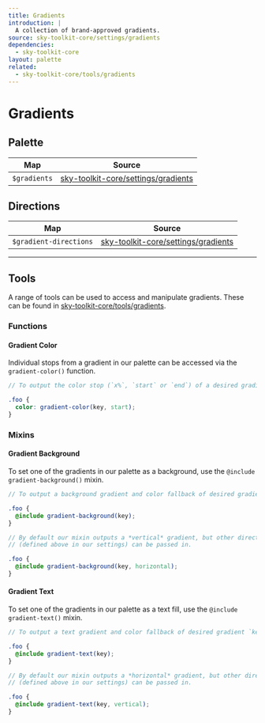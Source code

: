 ```yaml
---
title: Gradients
introduction: |
  A collection of brand-approved gradients.
source: sky-toolkit-core/settings/gradients
dependencies:
  - sky-toolkit-core
layout: palette
related:
  - sky-toolkit-core/tools/gradients
---
```


# Gradients

## Palette

| Map          | Source                                                                |
|--------------|-----------------------------------------------------------------------|
| `$gradients` | [sky-toolkit-core/settings/gradients](../../settings/_gradients.scss) |

## Directions

| Map                    | Source                                                                |
|------------------------|-----------------------------------------------------------------------|
| `$gradient-directions` | [sky-toolkit-core/settings/gradients](../../settings/_gradients.scss) |

---

## Tools

A range of tools can be used to access and manipulate gradients. These can be
found in [sky-toolkit-core/tools/gradients](../../tools/_gradients.scss).

### Functions

#### Gradient Color

Individual stops from a gradient in our palette can be accessed via the
`gradient-color()` function.

```scss { "render": false }
// To output the color stop (`x%`, `start` or `end`) of a desired gradient `key`.

.foo {
  color: gradient-color(key, start);
}
```

### Mixins

#### Gradient Background

To set one of the gradients in our palette as a background, use the
`@include gradient-background()` mixin.

```scss { "render": false }
// To output a background gradient and color fallback of desired gradient `key`.

.foo {
  @include gradient-background(key);
}

// By default our mixin outputs a *vertical* gradient, but other directions
// (defined above in our settings) can be passed in.

.foo {
  @include gradient-background(key, horizontal);
}
```

#### Gradient Text

To set one of the gradients in our palette as a text fill, use the
`@include gradient-text()` mixin.

```scss { "render": false }
// To output a text gradient and color fallback of desired gradient `key`.

.foo {
  @include gradient-text(key);
}

// By default our mixin outputs a *horizontal* gradient, but other directions
// (defined above in our settings) can be passed in.

.foo {
  @include gradient-text(key, vertical);
}
```
